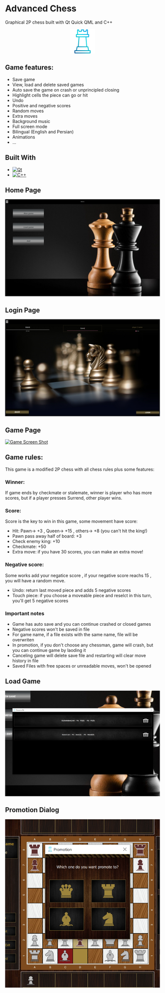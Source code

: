 # Advanced Chess
Graphical 2P chess built with Qt Quick QML and C++

<div align="center">
  <a>
    <img src="Images/ScreenShots/icon.png" alt="Icon" width="80" height="80">
  </a>
</div>

## Game features:
- Save game
- View, load and delete saved games
- Auto save the game on crash or unprincipled closing
- Highlight cells the piece can go or hit
- Undo
- Positive and negative scores
- Random moves
- Extra moves
- Background music
- Full screen mode
- Bilingual (English and Persian)
- Animations
- ...

## Built With
* [![Qt][Qt.com]][Qt-url]
* [![C++][C++.com]][C++-url]

## Home Page
[![Home Screen Shot][Home]][Home]

## Login Page
[![Login Screen Shot][Login]][Login]
  
## Game Page
[![Game Screen Shot][Game]][Game]




## Game rules:
This game is a modified 2P chess with all chess rules plus some features:
### Winner:
If game ends by checkmate or stalemate, winner is player who has more scores,
but if a player presses Surrend, other player wins.    
### Score:
Score is the key to win in this game, some movement have score:
- Hit: Pawn-> +3 , Queen-> +15 , others-> +8 (you can't hit the king!)
- Pawn pass away half of board: +3 
- Check enemy king: +10
- Checkmate: +50
- Extra move: if you have 30 scores, you can make an extra move!    
### Negative score:
Some works add your negatice score , if your negative score reachs 15 , you will have a random move.
- Undo: return last moved piece and adds 5 negative scores
- Touch piece: if you choose a moveable piece and reselct in this turn, you'll get 5 negative scores    
### Important notes
- Game has auto save and you can continue crashed or closed games
- Negative scores won't be saved in file
- For game name, if a file exists with the same name, file will be overwriten
- In promotion, if you don't choose any chessman, game will crash, but you can continue game by laoding it
- Canceling game will delete save file and restarting will clear move history in file
- Saved Files with free spaces or unreadable moves, won't be opened
 
 
 
 
 
## Load Game
[![Load Screen Shot][Load]][Load]

## Promotion Dialog
[![Promotion Screen Shot][Promotion]][Promotion]

[Home]: Images/ScreenShots/home.PNG
[Login]: Images/ScreenShots/login.PNG
[Load]: Images/ScreenShots/load.PNG
[Game]: Images/ScreenShots/game.PNG
[Promotion]: Images/ScreenShots/promotion.PNG

[Qt-url]: https://www.qt.io/
[Qt.com]: https://img.shields.io/badge/qt-35495E?style=for-the-badge&logo=qt&logoColor=4FC08D
[C++-url]: https://cplusplus.com/
[C++.com]: https://img.shields.io/badge/C++-0769AD?style=for-the-badge&logo=cplusplus&logoColor=white
